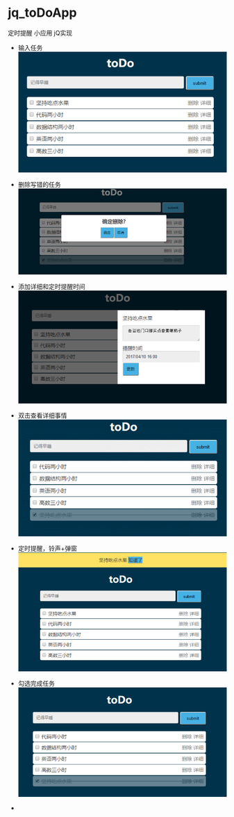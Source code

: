 # jq_toDoApp

定时提醒 小应用 jQ实现

 - 输入任务
  ![清单列表][1]
 
 - 删除写错的任务 
 ![删除错误任务][2]
 - 添加详细和定时提醒时间
 ![详细][3]
 - 双击查看详细事情
 ![双击查看][4]
 - 定时提醒，铃声+弹窗
 ![提醒][5]
 - 勾选完成任务
 ![完成任务][6]
 - 


  [1]: https://raw.githubusercontent.com/lmislm/jq_toDoApp/master/img/list.png
  [2]: https://raw.githubusercontent.com/lmislm/jq_toDoApp/master/img/delete.png
  [3]: https://raw.githubusercontent.com/lmislm/jq_toDoApp/master/img/detail-time.png
  [4]: https://raw.githubusercontent.com/lmislm/jq_toDoApp/master/img/doubleclick%20%281%29.gif
  [5]: https://raw.githubusercontent.com/lmislm/jq_toDoApp/master/img/remind-voice.png
  [6]: https://raw.githubusercontent.com/lmislm/jq_toDoApp/master/img/delete-finish.png